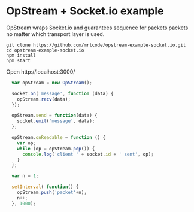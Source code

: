 
# OpStream + Socket.io example

OpStream wraps Socket.io and guarantees sequence for packets packets no matter which transport layer is used.


```
git clone https://github.com/mrtcode/opstream-example-socket.io.git
cd opstream-example-socket.io
npm install
npm start
```

Open http://localhost:3000/


```js
  var opStream = new OpStream();

  socket.on('message', function (data) {
    opStream.recv(data);
  });

  opStream.send = function(data) {
    socket.emit('message', data);
  };

  opStream.onReadable = function () {
    var op;
    while (op = opStream.pop()) {
      console.log('client ' + socket.id + ' sent', op);
    }
  };

  var n = 1;

  setInterval( function() {
    opStream.push('packet'+n);
    n++;
  }, 1000);
```

